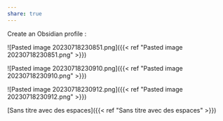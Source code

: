 ```yaml
---
share: true
---
```

Create an Obsidian profile :

![Pasted image 20230718230851.png]({{< ref "Pasted image 20230718230851.png" >}})

![Pasted image 20230718230910.png]({{< ref "Pasted image 20230718230910.png" >}})

![Pasted image 20230718230912.png]({{< ref "Pasted image 20230718230912.png" >}})

[Sans titre avec des espaces]({{< ref "Sans titre avec des espaces" >}})